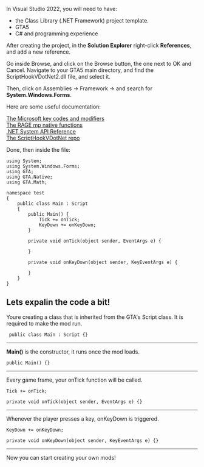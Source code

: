 In Visual Studio 2022, you will need to have:  
* the Class Library (.NET Framework) project template.
* GTA5   
* C# and programming experience 

After creating the project, in the **Solution Explorer** right-click **References**, and add a new reference.  

Go inside Browse, and click on the Browse button, the one next to OK and Cancel. Navigate to your GTA5 main directory, and find the ScriptHookVDotNet2.dll file, and select it.  

Then, click on Assemblies -> Framework -> and search for **System.Windows.Forms**.    

Here are some useful documentation:  

[The Microsoft key codes and modifiers](https://learn.microsoft.com/en-us/dotnet/api/system.windows.forms.keys?view=netframework-4.8)  
[The RAGE mp native functions](https://cdn.rage.mp/public/natives/)  
[.NET System API Reference](https://learn.microsoft.com/en-us/dotnet/api/system?view=net-9.0)  
[The ScriptHookVDotNet repo](https://github.com/scripthookvdotnet/scripthookvdotnet)


Done, then inside the file:  

```
using System;
using System.Windows.Forms;
using GTA;
using GTA.Native;
using GTA.Math;

namespace test
{
    public class Main : Script
    {
        public Main() {
            Tick += onTick;
            KeyDown += onKeyDown;
        }

        private void onTick(object sender, EventArgs e) {

        }

        private void onKeyDown(object sender, KeyEventArgs e) {

        }
    }
}

```

Lets expalin the code a bit!
----

Youre creating a class that is inherited from the GTA's Script class. It is required to make the mod run.  
```
 public class Main : Script {}
```  
----
**Main()** is the constructor, it runs once the mod loads.
```
public Main() {}
```
----

Every game frame, your onTick function will be called.
```
Tick += onTick;
```
```
private void onTick(object sender, EventArgs e) {}
```
----

Whenever the player presses a key, onKeyDown is triggered.
```
KeyDown += onKeyDown;
```
```
private void onKeyDown(object sender, KeyEventArgs e) {}
```
-----

Now you can start creating your own mods!
